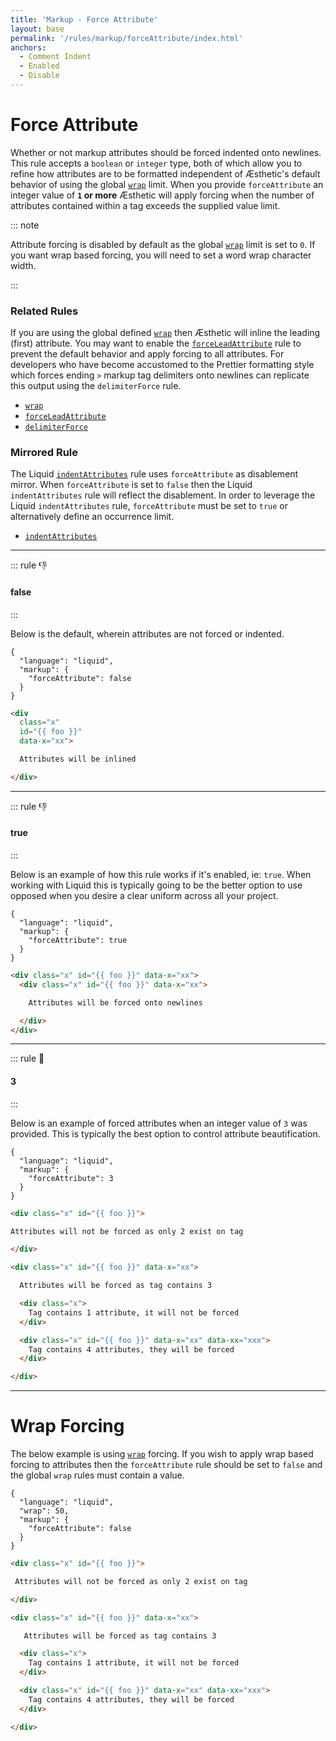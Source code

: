 ```yaml
---
title: 'Markup - Force Attribute'
layout: base
permalink: '/rules/markup/forceAttribute/index.html'
anchors:
  - Comment Indent
  - Enabled
  - Disable
---
```


# Force Attribute

Whether or not markup attributes should be forced indented onto newlines. This rule accepts a `boolean` or `integer` type, both of which allow you to refine how attributes are to be formatted independent of Æsthetic's default behavior of using the global [`wrap`](/rules/global/wrap) limit. When you provide `forceAttribute` an integer value of **`1` or more** Æsthetic will apply forcing when the number of attributes contained within a tag exceeds the supplied value limit.

::: note

Attribute forcing is disabled by default as the global [`wrap`](/rules/global/wrap) limit is set to `0`. If you want wrap based forcing, you will need to set a word wrap character width.

:::

### Related Rules

If you are using the global defined [`wrap`](/rules/global/wrap) then Æsthetic will inline the leading (first) attribute. You may want to enable the [`forceLeadAttribute`](/rules/markup/forceLeadAttribute) rule to prevent the default behavior and apply forcing to all attributes. For developers who have become accustomed to the Prettier formatting style which forces ending `>` markup tag delimiters onto newlines can replicate this output using the `delimiterForce` rule.

- [`wrap`](/rules/global/wrap)
- [`forceLeadAttribute`](/rules/markup/forceLeadAttribute)
- [`delimiterForce`](/rules/markup/forceLeadAttribute)

### Mirrored Rule

The Liquid [`indentAttributes`](/rules/liquid/indentAttributes) rule uses `forceAttribute` as disablement mirror. When `forceAttribute` is set to `false` then the Liquid `indentAttributes` rule will reflect the disablement. In order to leverage the Liquid `indentAttributes` rule, `forceAttribute` must be set to `true` or alternatively define an occurrence limit.

- [`indentAttributes`](/rules/liquid/indentAttributes)

---

::: rule 👎

#### false

:::

Below is the default, wherein attributes are not forced or indented.

```json:rules
{
  "language": "liquid",
  "markup": {
    "forceAttribute": false
  }
}
```

<!-- prettier-ignore -->
```html
<div
  class="x"
  id="{{ foo }}"
  data-x="xx">

  Attributes will be inlined

</div>
```

---

::: rule 👎

#### true

:::

Below is an example of how this rule works if it's enabled, ie: `true`. When working with Liquid this is typically going to be the better option to use opposed when you desire a clear uniform across all your project.

```json:rules
{
  "language": "liquid",
  "markup": {
    "forceAttribute": true
  }
}
```

<!-- prettier-ignore -->
```html
<div class="x" id="{{ foo }}" data-x="xx">
  <div class="x" id="{{ foo }}" data-x="xx">

    Attributes will be forced onto newlines

  </div>
</div>
```

---

::: rule 🙌

#### 3

:::

Below is an example of forced attributes when an integer value of `3` was provided. This is typically the best option to control attribute beautification.

```json:rules
{
  "language": "liquid",
  "markup": {
    "forceAttribute": 3
  }
}
```

<!-- prettier-ignore -->
```html
<div class="x" id="{{ foo }}">

Attributes will not be forced as only 2 exist on tag

</div>

<div class="x" id="{{ foo }}" data-x="xx">

  Attributes will be forced as tag contains 3

  <div class="x">
    Tag contains 1 attribute, it will not be forced
  </div>

  <div class="x" id="{{ foo }}" data-x="xx" data-xx="xxx">
    Tag contains 4 attributes, they will be forced
  </div>

</div>
```

---

# Wrap Forcing

The below example is using [`wrap`](/rules/global/wrap) forcing. If you wish to apply wrap based forcing to attributes then the `forceAttribute` rule should be set to `false` and the global `wrap` rules must contain a value.

```json:rules
{
  "language": "liquid",
  "wrap": 50,
  "markup": {
    "forceAttribute": false
  }
}
```

<!-- prettier-ignore -->
```html
<div class="x" id="{{ foo }}">

 Attributes will not be forced as only 2 exist on tag

</div>

<div class="x" id="{{ foo }}" data-x="xx">

   Attributes will be forced as tag contains 3

  <div class="x">
    Tag contains 1 attribute, it will not be forced
  </div>

  <div class="x" id="{{ foo }}" data-x="xx" data-xx="xxx">
    Tag contains 4 attributes, they will be forced
  </div>

</div>
```
